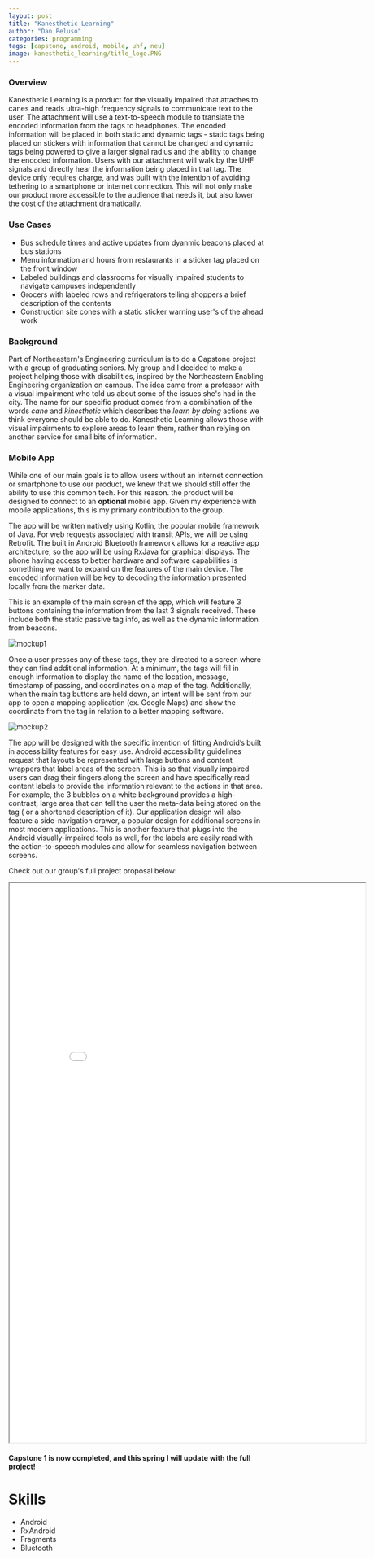 ```yaml
---
layout: post
title: "Kanesthetic Learning"
author: "Dan Peluso"
categories: programming
tags: [capstone, android, mobile, uhf, neu]
image: kanesthetic_learning/title_logo.PNG
---
```

### Overview

Kanesthetic Learning is a product for the visually impaired that attaches to canes and reads ultra-high frequency signals to communicate text to the user. The attachment will use a text-to-speech module to translate the encoded information from the tags to headphones. The encoded information will be placed in both static and dynamic tags - static tags being placed on stickers with information that cannot be changed and dynamic tags being powered to give a larger signal radius and the ability to change the encoded information. Users with our attachment will walk by the UHF signals and directly hear the information being placed in that tag. The device only requires charge, and was built with the intention of avoiding tethering to a smartphone or internet connection. This will not only make our product more accessible to the audience that needs it, but also lower the cost of the attachment dramatically.   

### Use Cases
- Bus schedule times and active updates from dyanmic beacons placed at bus stations
- Menu information and hours from restaurants in a sticker tag placed on the front window
- Labeled buildings and classrooms for visually impaired students to navigate campuses independently
- Grocers with labeled rows and refrigerators telling shoppers a brief description of the contents
- Construction site cones with a static sticker warning user's of the ahead work


### Background

Part of Northeastern's Engineering curriculum is to do a Capstone project with a group of graduating seniors. My group and I decided to make a project helping those with disabilities, inspired by the Northeastern Enabling Engineering organization on campus. The idea came from a professor with a visual impairment who told us about some of the issues she's had in the city. The name for our specific product comes from a combination of the words *cane* and *kinesthetic* which describes the *learn by doing* actions we think everyone should be able to do. Kanesthetic Learning allows those with visual impairments to explore areas to learn them, rather than relying on another service for small bits of information.   

### Mobile App

While one of our main goals is to allow users without an internet connection or smartphone to use our product, we knew that we should still offer the ability to use this common tech. For this reason. the product will be designed to connect to an **optional** mobile app. Given my experience with mobile applications, this is my primary contribution to the group.

The app will be written natively using Kotlin, the popular mobile framework of Java. For web requests associated with transit APIs, we will be using Retrofit. The built in Android Bluetooth framework allows for a reactive app architecture, so the app will be using RxJava for graphical displays. The phone having access to better hardware and software capabilities is something we want to expand on the features of the main device. The encoded information will be key to decoding the information presented locally from the marker data.

This is an example of the main screen of the app, which will feature 3 buttons containing the information from the last 3 signals received. These include both the static passive tag info, as well as the dynamic information from beacons.

![mockup1](\assets\img\kanesthetic_learning\screens1.PNG)

Once a user presses any of these tags, they are directed to a screen where they can find additional information. At a minimum, the tags will fill in enough information to display the name of the location, message, timestamp of passing, and coordinates on a map of the tag. Additionally, when the main tag buttons are held down, an intent will be sent from our app to open a mapping application (ex. Google Maps) and show the coordinate from the tag in relation to a better mapping software.

![mockup2](\assets\img\kanesthetic_learning\screens2.PNG)

The app will be designed with the specific intention of fitting Android’s built in accessibility features for easy use. Android accessibility guidelines request that layouts be represented with large buttons and content wrappers that label areas of the screen. This is so that visually impaired users can drag their fingers along the screen and have specifically read content labels to provide the information relevant to the actions in that area. For example, the 3 bubbles on a white background provides a high-contrast, large area that can tell the user the meta-data being stored on the tag ( or a shortened description of it). Our application design will also feature a side-navigation drawer, a popular design for additional screens in most modern applications. This is another feature that plugs into the Android visually-impaired tools as well, for the labels are easily read with the action-to-speech modules and allow for seamless navigation between
screens.

Check out our group's full project proposal below:

<iframe src="\assets\capstone_proposal.pdf" height="1100" width="700"></iframe>


#### Capstone 1 is now completed, and this spring I will update with the full project!

# Skills
- Android
- RxAndroid
- Fragments
- Bluetooth
